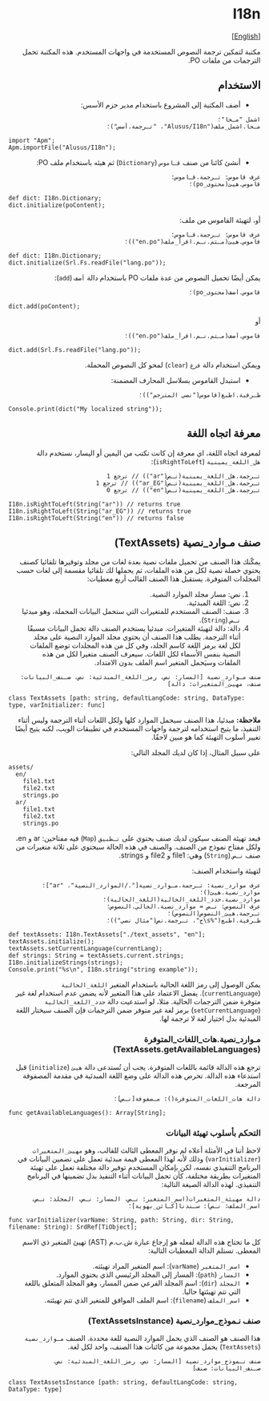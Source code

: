 <div dir=rtl>

# I18n
[[English]](readme.md)

مكتبة لتمكين ترجمة النصوص المستخدمة في واجهات المستخدم. هذه المكتبة تحمل الترجمات من ملفات PO.

## الاستخدام

* أضف المكتبة إلى المشروع باستخدام مدير حزم الأسس:

```
اشمل "مـحا"؛
مـحا.اشمل_ملف("Alusus/I18n"، "تـرجمة.أسس")؛
```

<div dir=ltr>

```
import "Apm";
Apm.importFile("Alusus/I18n");
```

</div>

* أنشئ كائنا من صنف `قـاموس` (`Dictionary`) ثم هيئه باستخدام ملف PO:

```
عرف قاموس: تـرجمة.قـاموس؛
قاموس.هيئ(محتوى_po)؛
```

<div dir=ltr>

```
def dict: I18n.Dictionary;
dict.initialize(poContent);
```

</div>

أو، لتهيئة القاموس من ملف:

```
عرف قاموس: تـرجمة.قـاموس؛
قاموس.هيئ(مـتم.نـم.اقرأ_ملف("en.po"))؛
```

<div dir=ltr>

```
def dict: I18n.Dictionary;
dict.initialize(Srl.Fs.readFile("lang.po"));
```

</div>

يمكن أيضًا تحميل النصوص من عدة ملفات PO باستخدام دالة `أضف` (`add`):

```
قاموس.أضف(محتوى_po)؛
```

<div dir=ltr>

```
dict.add(poContent);
```

</div>

أو

```
قاموس.أضف(مـتم.نـم.اقرأ_ملف("en.po"))؛
```

<div dir=ltr>

```
dict.add(Srl.Fs.readFile("lang.po"));
```

</div>

ويمكن استخدام دالة `فرغ` (`clear`) لمحو كل النصوص المحملة.

* استبدل القاموس بسلاسل المحارف المضمنة:

```
طـرفية.اطبع(قاموس("نصي المترجم"))؛
```

<div dir=ltr>

```
Console.print(dict("My localized string"));
```

</div>

## معرفة اتجاه اللغة

لمعرفة اتجاه اللغة، اي معرفة إن كانت تكتب من اليمين أو اليسار، نستخدم دالة `هل_اللغة_يمينية` (`isRightToLeft`):

```
تـرجمة.هل_اللغة_يمينية(نـص("ar")) // ترجع 1
تـرجمة.هل_اللغة_يمينية(نـص("ar_EG")) // ترجع 1
تـرجمة.هل_اللغة_يمينية(نـص("en")) // ترجع 0
```

<div dir=ltr>

```
I18n.isRightToLeft(String("ar")) // returns true
I18n.isRightToLeft(String("ar_EG")) // returns true
I18n.isRightToLeft(String("en")) // returns false
```

</div>

## صنف مـوارد_نصية (TextAssets)

يمكّنك هذا الصنف من تحميل ملفات نصية بعدة لغات من مجلد وتوفيرها تلقائيا كصنف يحتوي خصلة نصية لكل من
هذه الملفات، ثم يحملها لك تلقائيا مقسمة إلى لغات حسب المجلدات المتوفرة. يستقبل هذا الصنف القالب
أربع معطيات:
1. نص: مسار مجلد الموارد النصية.
2. نص: اللغة المبدئية.
3. صنف: الصنف المستخدم للمتغيرات التي ستحمل البيانات المحملة، وهو مبدئيا `نـص` (`String`).
4. دالة: دالة لتهيئة المتغيرات. مبدئيا يستخدم الصنف دالة تحمل البيانات مسبقًا أثناء الترجمة.
يطلب هذا الصنف أن يحتوي مجلد الموارد النصية على مجلد لكل لغة برمز اللغة كاسم الجلد، وفي كل من هذه
المجلدات توضع الملفات النصية بنفس الأسماء لكل اللغات. سيعرف الصنف متغيرا لكل من هذه الملفات وسيَحمل
المتغير اسم الملف بدون الامتداد.

```
صنف مـوارد_نصية [المسار: نص، رمز_اللغة_المبدئية: نص، صـنف_البيانات: صنف، مهيئ_المتغيرات: دالة]
```

<div dir=ltr>

```
class TextAssets [path: string, defaultLangCode: string, DataType: type, varInitializer: func]
```

</div>

**ملاحظة:**
مبدئيا، هذا الصنف سيحمل الموارد كلها ولكل اللغات أثناء الترجمة وليس أثناء التنفيذ، ما يتيح استخدامه
لترجمة واجهات المستخدم في تطيبقات الويب، لكنه يتيح أيضًا تغيير أسلوب التهيئة كما هو مبين لاحقًا.

على سبيل المثال، إذا كان لديك المجلد التالي:

<div dir=ltr>

```
assets/
  en/
    file1.txt
    file2.txt
    strings.po
  ar/
    file1.txt
    file2.txt
    strings.po
```

</div>

فبعد تهيئة الصنف سيكون لديك صنف يحتوي على `تـطبيق` (`Map`) فيه مفتاحين: ar و en، ولكل مفتاح نموذج من
الصنف. والصنف في هذه الحالة سيحتوي على ثلاثة متغيرات من صنف `نـص` (`String`) وهي: file1 و file2
و strings.

لتهيئة واستخدام الصنف:

```
عرف موارد_نصية: تـرجمة.مـوارد_نصية["./الموارد_النصية"، "ar"]؛
موارد_نصية.هيئ()؛
موارد_نصية.حدد_اللغة_الحالية(اللغة_الحالية)؛
عرف النصوص: نـص = موارد_نصية.الحالي.النصوص؛
تـرجمة.هيئ_النصوص(النصوص)؛
طـرفية.اطبع("%s\ج"، تـرجمة.نص("مثال نصي"))؛
```

<div dir=ltr>

```
def textAssets: I18n.TextAssets["./text_assets", "en"];
textAssets.initialize();
textAssets.setCurrentLanguage(currentLang);
def strings: String = textAssets.current.strings;
I18n.initializeStrings(strings);
Console.print("%s\n", I18n.string("string example"));
```

</div>

يمكن الوصول إلى رمز اللغة الحالية باستخدام المتغير `اللغة_الحالية` (`currentLanguage`). يفضل الاعتماد
على هذا المتغير لأنه يضمن عدم استخدام لغة غير متوفرة ضمن الترجمات الحالية. مثلا، لو استدعيت دالة
`حدد_اللغة_الحالية` (`setCurrentLanguage`) برمز لغة غير متوفر ضمن الترجمات فإن الصنف سيختار اللغة
المبدئية بدل اختيار لغة لا ترجمة لها.

### مـوارد_نصية.هات_اللغات_المتوفرة (TextAssets.getAvailableLanguages)

ترجع هذه الدالة قائمة باللغات المتوفرة. يجب أن تُستدعى دالة `هيئ` (`initialize`) قبل استدعاء هذه
الدالة. تحرص هذه الدالة على وضع اللغة المبدئية في مقدمة المصفوفة المرجعة.

```
دالة هات_اللغات_المتوفرة(): مـصفوفة[نـص]؛
```

<div dir=ltr>

```
func getAvailableLanguages(): Array[String];
```

</div>

### التحكم بأسلوب تهيئة البيانات

لاحظ أننا في الأمثلة أعلاه لم نوفر المعطى الثالث للقالب، وهو `مهيئ_المتغيرات` (`varInitializer`) وذلك
لأنه لهذا المعطى قيمة مبدئية تعمل على تضمين البيانات في البرنامج التنفيذي نفسه، لكن بإمكان المستخدم
توفير دالة مختلفة تعمل على تهيئة المتغيرات بطريقة مختلفة، كأن تحمل البيانات أثناء التنفيذ بدل
تضمينها في البرنامج التنفيذي. لهذه الدالة الصيغة التالية:

```
دالة مهيئة_المتغيرات(اسم_المتغير: نـص، المسار: نـص، المجلد: نـص، اسم_الملف: نـص): سـندنا[كـائن_بهوية]؛
```

<div dir=ltr>

```
func varInitializer(varName: String, path: String, dir: String, filename: String): SrdRef[TiObject];
```

</div>

كل ما تحتاج هذه الدالة لفعله هو إرجاع عبارة ش.ب.م (AST) تهيئ المتغير ذي الاسم المعطى.
تستلم الدالة المعطيات التالية:
* `اسم_المتغير` (`varName`): اسم المتغير المراد تهيئته.
* `المسار` (`path`): المسار إلى المجلد الرئيسي الذي يحتوي الموارد.
* `المجلد` (`dir`): اسم المجلد الفرعي ضمن المسار، وهو المجلد المتعلق باللغة التي تتم تهيئتها حاليا.
* `اسم_الملف` (`filename`): اسم الملف الموافق للمتغير الذي تتم تهيئته.

### صنف نـموذج_موارد_نصية (TextAssetsInstance)

هذا الصنف هو الصنف الذي يحمل الموارد النصية للغة محددة. الصنف `مـوارد_نصية` (`TextAssets`) يحمل مجموعة
من كائنات هذا الصنف، واحد لكل لغة.

```
صنف نـموذج_موارد_نصية [المسار: نص، رمز_اللغة_المبدئية: نص، صـنف_البيانات: صنف]
```

<div dir=ltr>

```
class TextAssetsInstance [path: string, defaultLangCode: string, DataType: type]
```

</div>

</div>

